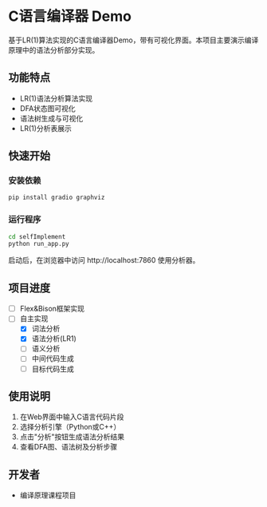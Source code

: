 # C语言编译器 Demo

基于LR(1)算法实现的C语言编译器Demo，带有可视化界面。本项目主要演示编译原理中的语法分析部分实现。

## 功能特点

- LR(1)语法分析算法实现
- DFA状态图可视化
- 语法树生成与可视化
- LR(1)分析表展示

## 快速开始

### 安装依赖

```bash
pip install gradio graphviz
```

### 运行程序

```bash
cd selfImplement
python run_app.py
```

启动后，在浏览器中访问 http://localhost:7860 使用分析器。

## 项目进度

- [ ] Flex&Bison框架实现
- [ ] 自主实现
  - [x] 词法分析
  - [x] 语法分析(LR1)
  - [ ] 语义分析
  - [ ] 中间代码生成
  - [ ] 目标代码生成

## 使用说明

1. 在Web界面中输入C语言代码片段
2. 选择分析引擎（Python或C++）
3. 点击"分析"按钮生成语法分析结果
4. 查看DFA图、语法树及分析步骤

## 开发者

- 编译原理课程项目
